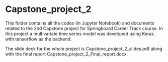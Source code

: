 # Capstone_project_2
This folder contains all the codes (in Jupyter Notebook) and documents related to the 2nd Capstone project for Springboard Career Track course. In this project a multivariate time series model was developed using Keras with tensorflow as the backend.

The slide deck for the whole project is Capstone_project_2_slides.pdf along with the final report Capstone_project_2_Final_report.docx. 
